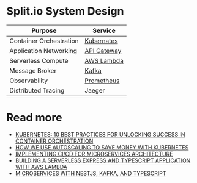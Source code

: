 # Split.io System Design

| Purpose                 | Service                                                                                                                |
|-------------------------|------------------------------------------------------------------------------------------------------------------------|
| Container Orchestration | [Kubernates](../9_Container&Orchestration/Readme.md)                                   |
| Application Networking  | [API Gateway](../2_AWS/1_NetworkingAndContentDelivery/2_ApplicationNetworking/AmazonAPIGateway/Readme.md) |
| Serverless Compute      | [AWS Lambda](../2_AWS/3_ComputeServices/AWSLambda/Readme.md)                                              |
| Message Broker          | [Kafka](../4_MessageBrokersEDA/Kafka/Readme.md)                                                  |
| Observability           | [Prometheus](../12_Observability/Prometheus.md)                                                                                                             |
| Distributed Tracing     | Jaeger                                                                                                                 |

# Read more
- [KUBERNETES: 10 BEST PRACTICES FOR UNLOCKING SUCCESS IN CONTAINER ORCHESTRATION](https://www.split.io/blog/kubernetes-10-best-practices-for-unlocking-success-in-container-orchestration/)
- [HOW WE USE AUTOSCALING TO SAVE MONEY WITH KUBERNETES](https://www.split.io/blog/how-to-use-autoscaling-to-save-money-with-kubernetes/)
- [IMPLEMENTING CI/CD FOR MICROSERVICES ARCHITECTURE](https://www.split.io/blog/implementing-ci-cd-for-microservices-architecture/)
- [BUILDING A SERVERLESS EXPRESS AND TYPESCRIPT APPLICATION WITH AWS LAMBDA](https://www.split.io/blog/building-a-serverless-express-and-typescript-application-with-aws-lambda/)
- [MICROSERVICES WITH NESTJS, KAFKA, AND TYPESCRIPT](https://www.split.io/blog/microservices-with-nestjs-kafka-and-typescript/)